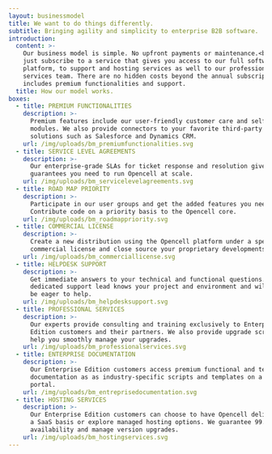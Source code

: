```yaml
---
layout: businessmodel
title: We want to do things differently.
subtitle: Bringing agility and simplicity to enterprise B2B software.
introduction:
  content: >-
    Our business model is simple. No upfront payments or maintenance.<br> You
    just subscribe to a service that gives you access to our full software
    platform, to support and hosting services as well to our professional
    services team. There are no hidden costs beyond the annual subscription that
    includes premium functionalities and support.
  title: How our model works.
boxes:
  - title: PREMIUM FUNCTIONALITIES
    description: >-
      Premium features include our user-friendly customer care and selfcare
      modules. We also provide connectors to your favorite third-party software
      solutions such as Salesforce and Dynamics CRM.
    url: /img/uploads/bm_premiumfunctionalities.svg
  - title: SERVICE LEVEL AGREEMENTS
    description: >-
      Our enterprise-grade SLAs for ticket response and resolution give you the
      guarantees you need to run Opencell at scale. 
    url: /img/uploads/bm_servicelevelagreements.svg
  - title: ROAD MAP PRIORITY
    description: >-
      Participate in our user groups and get the added features you need.
      Contribute code on a priority basis to the Opencell core.
    url: /img/uploads/bm_roadmappriority.svg
  - title: COMMERCIAL LICENSE
    description: >-
      Create a new distribution using the Opencell platform under a specific
      commercial license and close source your proprietary developments.
    url: /img/uploads/bm_commerciallicense.svg
  - title: HELPDESK SUPPORT
    description: >-
      Get immediate answers to your technical and functional questions.  Your
      dedicated support lead knows your project and environment and will always
      be eager to help.
    url: /img/uploads/bm_helpdesksupport.svg
  - title: PROFESSIONAL SERVICES
    description: >-
      Our experts provide consulting and training exclusively to Enterprise
      Edition customers and their partners. We also provide upgrade scripts to
      help you smoothly manage your upgrades. 
    url: /img/uploads/bm_professionalservices.svg
  - title: ENTERPRISE DOCUMENTATION
    description: >-
      Our Enterprise Edition customers access premium functional and technical
      documentation as as industry-specific scripts and templates on a dedicated
      portal.
    url: /img/uploads/bm_entreprisedocumentation.svg
  - title: HOSTING SERVICES
    description: >-
      Our Enterprise Edition customers can choose to have Opencell delivered on
      a SaaS basis or explore managed hosting options. We guarantee 99.95%
      availability and manage version upgrades.
    url: /img/uploads/bm_hostingservices.svg
---
```



